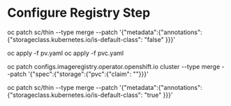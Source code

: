 # Configure Registry Step

oc patch sc/thin --type merge --patch '{"metadata":{"annotations":{"storageclass.kubernetes.io/is-default-class": "false" }}}'

oc apply -f pv.yaml
oc apply -f pvc.yaml

oc patch configs.imageregistry.operator.openshift.io cluster --type merge --patch '{"spec":{"storage":{"pvc":{"claim": ""}}}'

oc patch sc/thin --type merge --patch '{"metadata":{"annotations":{"storageclass.kubernetes.io/is-default-class": "true" }}}'


